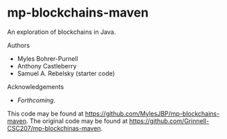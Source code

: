 # mp-blockchains-maven

An exploration of blockchains in Java.

Authors

* Myles Bohrer-Purnell
* Anthony Castleberry
* Samuel A. Rebelsky (starter code)

Acknowledgements

* _Forthcoming_.

This code may be found at <https://github.com/MylesJBP/mp-blockchains-maven>. The original code may be found at <https://github.com/Grinnell-CSC207/mp-blockchinas-maven>.
